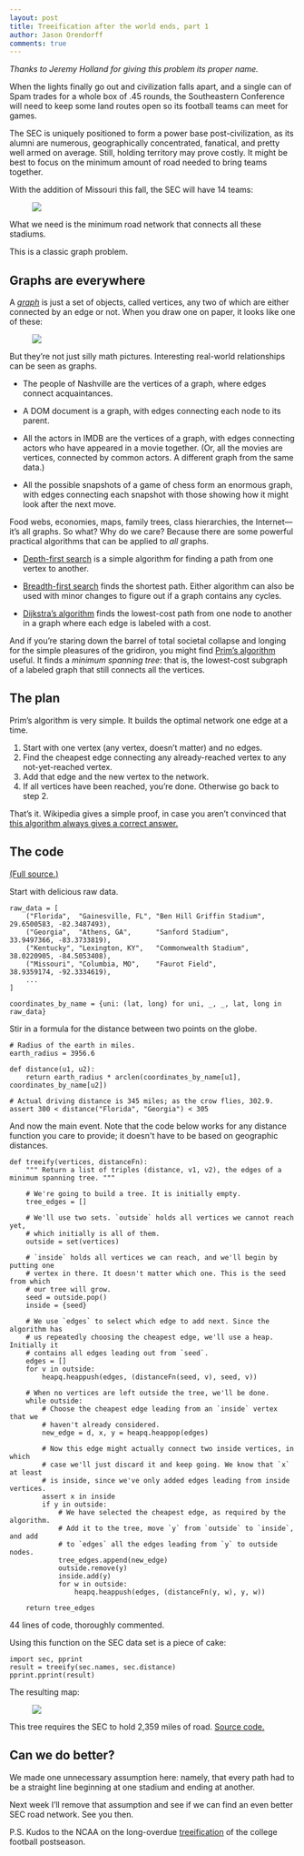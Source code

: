 ```yaml
---
layout: post
title: Treeification after the world ends, part 1
author: Jason Orendorff
comments: true
---
```


*Thanks to Jeremy Holland for giving this problem its proper name.*

When the lights finally go out and civilization falls apart,
and a single can of Spam trades for a whole box of .45 rounds,
the Southeastern Conference will need to keep some land routes open
so its football teams can meet for games.

The SEC is uniquely positioned to form a power base post-civilization,
as its alumni are numerous, geographically concentrated,
fanatical, and pretty well armed on average.
Still, holding territory may prove costly.
It might be best
to focus on the minimum amount of road needed
to bring teams together.

With the addition of Missouri this fall, the SEC will have 14 teams:

<figure>
  <img src="/images/blog-content/sec-map-1.png">
</figure>

What we need is the minimum road network
that connects all these stadiums.

This is a classic graph problem.


## Graphs are everywhere

A [<dfn>graph</dfn>](https://en.wikipedia.org/wiki/Graph_%28mathematics%29)
is just a set of objects, called vertices,
any two of which are either connected by an edge or not.
When you draw one on paper, it looks like one of these:

<figure>
  <img src="/images/blog-content/many-graphs.png">
</figure>

But they&rsquo;re not just silly math pictures.
Interesting real-world relationships can be seen as graphs.

* The people of Nashville are the vertices of a graph,
  where edges connect acquaintances.

* A DOM document is a graph,
  with edges connecting each node to its parent.

* All the actors in IMDB are the vertices of a graph,
  with edges connecting actors who have appeared in a movie together.
  (Or, all the movies are vertices, connected by common actors.
  A different graph from the same data.)

* All the possible snapshots of a game of chess form an enormous graph,
  with edges connecting each snapshot with those showing how it might
  look after the next move.

Food webs, economies, maps, family trees, class hierarchies,
the Internet&mdash;it&rsquo;s all graphs.
So what? Why do we care?
Because there are some powerful practical algorithms
that can be applied to *all* graphs.

* [Depth-first search](http://en.wikipedia.org/wiki/Depth-first_search)
  is a simple algorithm for finding a path from one vertex to another.

* [Breadth-first search](http://en.wikipedia.org/wiki/Breadth-first_search)
  finds the shortest path.
  Either algorithm can also be used with minor changes
  to figure out if a graph contains any cycles.

* [Dijkstra&rsquo;s algorithm](http://en.wikipedia.org/wiki/Dijkstra%27s_algorithm)
  finds the lowest-cost path
  from one node to another in a graph
  where each edge is labeled with a cost.

And if you&rsquo;re staring down the barrel of total societal collapse
and longing for the simple pleasures of the gridiron,
you might find [Prim&rsquo;s algorithm](http://en.wikipedia.org/wiki/Prim%27s_algorithm) useful.
It finds a *minimum spanning tree*: that is,
the lowest-cost subgraph of a labeled graph
that still connects all the vertices.


## The plan

Prim&rsquo;s algorithm is very simple. It builds the optimal network one edge at a time.

1. Start with one vertex (any vertex, doesn&rsquo;t matter) and no edges.
2. Find the cheapest edge connecting any already-reached vertex to any not-yet-reached vertex.
3. Add that edge and the new vertex to the network.
4. If all vertices have been reached, you&rsquo;re done. Otherwise go back to step 2.

That&rsquo;s it. Wikipedia gives a simple proof, in case you aren&rsquo;t convinced that
[this algorithm always gives a correct answer.](https://en.wikipedia.org/wiki/Prim%27s_algorithm#Proof_of_correctness)


## The code

[(Full source.)](https://gist.github.com/jorendorff/5088585)

Start with delicious raw data.

    raw_data = [
        ("Florida",  "Gainesville, FL", "Ben Hill Griffin Stadium", 29.6500583, -82.3487493),
        ("Georgia",  "Athens, GA",      "Sanford Stadium",          33.9497366, -83.3733819),
        ("Kentucky", "Lexington, KY",   "Commonwealth Stadium",     38.0220905, -84.5053408),
        ("Missouri", "Columbia, MO",    "Faurot Field",             38.9359174, -92.3334619),
        ...
    ]

    coordinates_by_name = {uni: (lat, long) for uni, _, _, lat, long in raw_data}

Stir in a formula for the distance between two points on the globe.

    # Radius of the earth in miles.
    earth_radius = 3956.6

    def distance(u1, u2):
        return earth_radius * arclen(coordinates_by_name[u1], coordinates_by_name[u2])

    # Actual driving distance is 345 miles; as the crow flies, 302.9.
    assert 300 < distance("Florida", "Georgia") < 305

And now the main event. Note that the code below works for any distance function
you care to provide; it doesn't have to be based on geographic distances.

    def treeify(vertices, distanceFn):
        """ Return a list of triples (distance, v1, v2), the edges of a minimum spanning tree. """

        # We're going to build a tree. It is initially empty.
        tree_edges = []

        # We'll use two sets. `outside` holds all vertices we cannot reach yet,
        # which initially is all of them.
        outside = set(vertices)

        # `inside` holds all vertices we can reach, and we'll begin by putting one
        # vertex in there. It doesn't matter which one. This is the seed from which
        # our tree will grow.
        seed = outside.pop()
        inside = {seed}

        # We use `edges` to select which edge to add next. Since the algorithm has
        # us repeatedly choosing the cheapest edge, we'll use a heap. Initially it
        # contains all edges leading out from `seed`.
        edges = []
        for v in outside:
            heapq.heappush(edges, (distanceFn(seed, v), seed, v))

        # When no vertices are left outside the tree, we'll be done.
        while outside:
            # Choose the cheapest edge leading from an `inside` vertex that we
            # haven't already considered.
            new_edge = d, x, y = heapq.heappop(edges)

            # Now this edge might actually connect two inside vertices, in which
            # case we'll just discard it and keep going. We know that `x` at least
            # is inside, since we've only added edges leading from inside vertices.
            assert x in inside
            if y in outside:
                # We have selected the cheapest edge, as required by the algorithm.
                # Add it to the tree, move `y` from `outside` to `inside`, and add
                # to `edges` all the edges leading from `y` to outside nodes.
                tree_edges.append(new_edge)
                outside.remove(y)
                inside.add(y)
                for w in outside:
                    heapq.heappush(edges, (distanceFn(y, w), y, w))

        return tree_edges

44 lines of code, thoroughly commented.

Using this function on the SEC data set is a piece of cake:

    import sec, pprint
    result = treeify(sec.names, sec.distance)
    pprint.pprint(result)

The resulting map:

<figure>
  <img src="/images/blog-content/sec-map-2.png">
</figure>

This tree requires the SEC to hold 2,359 miles of road.
[Source code.](https://gist.github.com/jorendorff/5088585)


## Can we do better?

We made one unnecessary assumption here: namely,
that every path had to be a straight line
beginning at one stadium and ending at another.

Next week I&rsquo;ll remove that assumption
and see if we can find an even better SEC road network.
See you then.

P.S. Kudos to the NCAA on the long-overdue
[treeification](http://espn.go.com/college-football/story/_/id/8099187/ncaa-presidents-approve-four-team-college-football-playoff-beginning-2014)
of the college football postseason.
